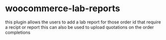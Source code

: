 # woocommerce-lab-reports
this plugin allows the users to add a lab report for those order id that require a recipt or report this can also be used to upload quotations on the order completions 
